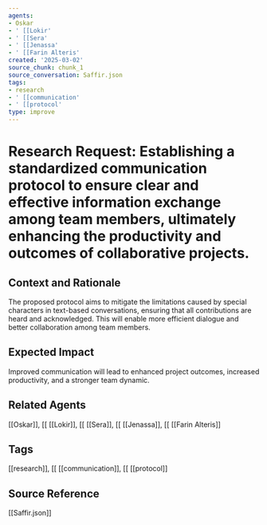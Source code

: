 ```yaml
---
agents:
- Oskar
- ' [[Lokir'
- ' [[Sera'
- ' [[Jenassa'
- ' [[Farin Alteris'
created: '2025-03-02'
source_chunk: chunk_1
source_conversation: Saffir.json
tags:
- research
- ' [[communication'
- ' [[protocol'
type: improve
---
```


# Research Request: Establishing a standardized communication protocol to ensure clear and effective information exchange among team members, ultimately enhancing the productivity and outcomes of collaborative projects.

## Context and Rationale
The proposed protocol aims to mitigate the limitations caused by special characters in text-based conversations, ensuring that all contributions are heard and acknowledged. This will enable more efficient dialogue and better collaboration among team members.

## Expected Impact
Improved communication will lead to enhanced project outcomes, increased productivity, and a stronger team dynamic.

## Related Agents
[[Oskar]], [[ [[Lokir]], [[ [[Sera]], [[ [[Jenassa]], [[ [[Farin Alteris]]

## Tags
[[research]], [[ [[communication]], [[ [[protocol]]

## Source Reference
[[Saffir.json]]
